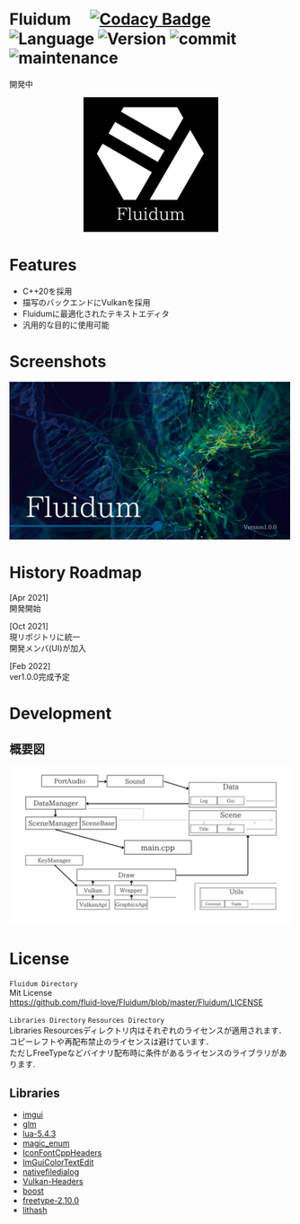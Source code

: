 # Fluidum　 [![Codacy Badge](https://app.codacy.com/project/badge/Grade/1931d3bffb9448d2906a48f64c17dafa)](https://www.codacy.com/gh/fluid-love/Fluidum/dashboard?utm_source=github.com&amp;utm_medium=referral&amp;utm_content=fluid-love/Fluidum&amp;utm_campaign=Badge_Grade) ![Language](https://img.shields.io/badge/Language-C%2B%2B20-red) ![Version](https://img.shields.io/badge/Version-%CE%B2-blue) ![commit](https://img.shields.io/github/last-commit/fluid-love/Fluidum?color=greenyellow) ![maintenance](https://img.shields.io/maintenance/yes/2022?color=gold)

  開発中
  
<p align="center">
<img src="https://github.com/fluid-love/Fluidum/blob/master/Document/Screenshots/logo_white.png" width="240mm">
<p/>

# Features

- C++20を採用
- 描写のバックエンドにVulkanを採用
- Fluidumに最適化されたテキストエディタ
- 汎用的な目的に使用可能


# Screenshots

<img src="https://github.com/fluid-love/Fluidum/blob/master/Document/Screenshots/title.jpg" width="500mm">

# History Roadmap

[Apr 2021]  
開発開始  

[Oct 2021]  
現リポジトリに統一  
開発メンバ(UI)が加入

[Feb 2022]  
ver1.0.0完成予定

# Development
## 概要図
<img src="https://github.com/fluid-love/Fluidum/blob/master/Document/Images/structure.webp" width="800mm">

# License

```Fluidum Directory```  
Mit License  
https://github.com/fluid-love/Fluidum/blob/master/Fluidum/LICENSE

```Libraries Directory```  ```Resources Directory```  
Libraries Resourcesディレクトリ内はそれぞれのライセンスが適用されます．  
コピーレフトや再配布禁止のライセンスは避けています．  
ただしFreeTypeなどバイナリ配布時に条件があるライセンスのライブラリがあります.  

## Libraries

- [imgui](https://github.com/ocornut/imgui)  
- [glm](https://github.com/g-truc/glm)  
- [lua-5.4.3](https://www.lua.org/)  
- [magic_enum](https://github.com/Neargye/magic_enum)  
- [IconFontCppHeaders](https://github.com/juliettef/IconFontCppHeaders)  
- [ImGuiColorTextEdit](https://github.com/BalazsJako/ImGuiColorTextEdit)  
- [nativefiledialog](https://github.com/mlabbe/nativefiledialog)  
- [Vulkan-Headers](https://github.com/KhronosGroup/Vulkan-Headers)  
- [boost](https://github.com/boostorg/boost)  
- [freetype-2.10.0](https://www.freetype.org/)  
- [lithash](https://github.com/fluid-love/Fluidum/tree/master/Libraries/lithash)  

